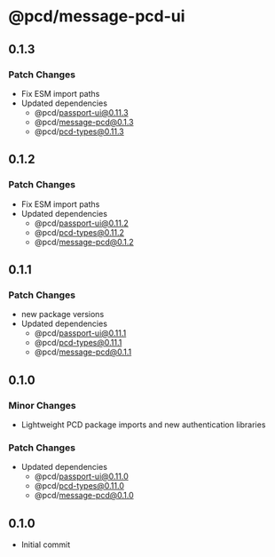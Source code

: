 # @pcd/message-pcd-ui

## 0.1.3

### Patch Changes

- Fix ESM import paths
- Updated dependencies
  - @pcd/passport-ui@0.11.3
  - @pcd/message-pcd@0.1.3
  - @pcd/pcd-types@0.11.3

## 0.1.2

### Patch Changes

- Fix ESM import paths
- Updated dependencies
  - @pcd/passport-ui@0.11.2
  - @pcd/pcd-types@0.11.2
  - @pcd/message-pcd@0.1.2

## 0.1.1

### Patch Changes

- new package versions
- Updated dependencies
  - @pcd/passport-ui@0.11.1
  - @pcd/pcd-types@0.11.1
  - @pcd/message-pcd@0.1.1

## 0.1.0

### Minor Changes

- Lightweight PCD package imports and new authentication libraries

### Patch Changes

- Updated dependencies
  - @pcd/passport-ui@0.11.0
  - @pcd/pcd-types@0.11.0
  - @pcd/message-pcd@0.1.0

## 0.1.0

- Initial commit
